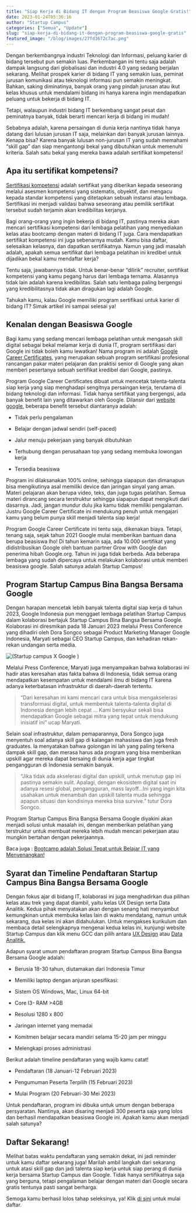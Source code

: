```yaml
---
title: "Siap Kerja di Bidang IT dengan Program Beasiswa Google Gratis!"
date: 2023-01-24T05:36:16
author: "Startup Campus"
categories: ["Semua", "Update"]
slug: "siap-kerja-di-bidang-it-dengan-program-beasiswa-google-gratis"
featured_image: "/blog/images/27fd3672c7ac.png"
---
```


Dengan berkembangnya industri Teknologi dan Informasi, peluang karier di bidang tersebut pun semakin luas. Perkembangan ini tentu saja adalah dampak langsung dari globalisasi dan industri 4.0 yang sedang berjalan sekarang. Melihat prospek karier di bidang IT yang semakin luas, peminat jurusan komunikasi atau teknologi informasi pun semakin meningkat. Bahkan, saking diminatinya, banyak orang yang pindah jurusan atau ikut kelas khusus untuk mendalami bidang ini hanya karena ingin mendapatkan peluang untuk bekerja di bidang IT.

Tetapi, walaupun industri bidang IT berkembang sangat pesat dan peminatnya banyak, tidak berarti mencari kerja di bidang ini mudah!

Sebabnya adalah, karena persaingan di dunia kerja nantinya tidak hanya datang dari lulusan jurusan IT saja, melainkan dari banyak jurusan lainnya. Kenapa bisa? Karena banyak lulusan non-jurusan IT yang sudah memahami “skill gap” dan siap mengantongi bekal yang dibutuhkan untuk memenuhi kriteria. Salah satu bekal yang mereka bawa adalah sertifikat kompetensi!

## Apa itu sertifikat kompetensi?

[Sertifikasi kompetensi](https://lspretail.id/sertifikasi-kompetensi-dan-sertifikasi-profesi-apa-bedanya/#:~:text=Sertifikasi%20kompetensi%20adalah%20proses%20pemberian,dan%2Fatau%20standar%20khusus%20lainnya.) adalah sertifikat yang diberikan kepada seseorang melalui asesmen kompetensi yang sistematis, obyektif, dan mengacu kepada standar kompetensi yang ditetapkan sebuah instansi atau lembaga. Sertifikasi ini menjadi validasi bahwa seseorang atau pemilik sertifikat tersebut sudah terjamin akan kredibilitas kerjanya.

Bagi orang-orang yang ingin bekerja di bidang IT, pastinya mereka akan mencari sertifikasi kompetensi dari lembaga pelatihan yang menyediakan kelas atau bootcamp dengan materi di bidang IT juga. Cara mendapatkan sertifikat kompetensi ini juga sebenarnya mudah. Kamu bisa daftar, selesaikan kelasnya, dan dapatkan sertifikatnya. Namun yang jadi masalah adalah, apakah semua sertifikat dari lembaga pelatihan ini kredibel untuk dijadikan bekal kamu mendaftar kerja?

Tentu saja, jawabannya tidak. Untuk benar-benar “dilirik” recruiter, sertifikat kompetensi yang kamu pegang harus dari lembaga ternama. Alasannya tidak lain adalah karena kredibilitas. Salah satu lembaga paling bergengsi yang kredibilitasnya tidak akan diragukan lagi adalah Google.

Tahukah kamu, kalau Google memiliki program sertifikasi untuk karier di bidang IT? Simak artikel ini sampai selesai ya!

## Kenalan dengan Beasiswa Google

Bagi kamu yang sedang mencari lembaga pelatihan untuk mengasah skill digital sebagai bekal melamar kerja di dunia IT, program sertifikasi dari Google ini tidak boleh kamu lewatkan! Nama program ini adalah [Google Career Certificates](https://www.kompas.com/edu/read/2022/10/05/084908771/google-sediakan-5500-beasiswa-digital-bagi-siswa-mahasiswa-dan-umum), yang merupakan sebuah program sertifikasi profesional rancangan pakar materi pelajaran dan praktisi senior di Google yang akan memberi pesertanya sebuah sertifikat kredibel dari Google, pastinya.

Program Google Career Certificates dibuat untuk mencetak talenta-talenta siap kerja yang siap menghadapi sengitnya persaingan kerja, terutama di bidang teknologi dan informasi. Tidak hanya sertifikat yang bergengsi, ada banyak benefit lain yang ditawarkan oleh Google. Dilansir dari [website google](https://grow.google/intl/id_id/certificates/), beberapa benefit tersebut diantaranya adalah:

- Tidak perlu pengalaman

- Belajar dengan jadwal sendiri (self-paced)

- Jalur menuju pekerjaan yang banyak dibutuhkan

- Terhubung dengan perusahaan top yang sedang membuka lowongan kerja

- Tersedia beasiswa

Program ini dilaksanakan 100% online, sehingga siapapun dan dimanapun bisa mengikutinya asal memiliki device dan jaringan sinyal yang aman. Materi pelajaran akan berupa video, teks, dan juga tugas pelatihan. Semua materi dirancang secara terstruktur sehingga siapapun dapat mengikuti dari dasarnya. Jadi, jangan mundur dulu jika kamu tidak memiliki pengalaman. Justru Google Career Certificate ini mendukung penuh untuk mengajari kamu yang belum punya skill menjadi talenta siap kerja!

Program Google Career Certificate ini tentu saja, dikenakan biaya. Tetapi, tenang saja, sejak tahun 2021 Google mulai memberikan bantuan dana berupa beasiswa lho! Di tahun kemarin saja, ada 10.000 sertifikat yang didistribusikan Google oleh bantuan partner Grow with Google dan penerima hibah Google.org. Tahun ini juga tidak berbeda. Ada beberapa lembaga yang sudah dipercaya untuk melakukan kolaborasi untuk memberi beasiswa google. Salah satunya adalah Startup Campus!

## Program Startup Campus Bina Bangsa Bersama Google

Dengan harapan mencetak lebih banyak talenta digital siap kerja di tahun 2023, Google Indonesia pun menggaet lembaga pelatihan Startup Campus dalam kolaborasi bertajuk Startup Campus Bina Bangsa Bersama Google. Kolaborasi ini diresmikan pada 18 Januari 2023 melalui Press Conference yang dihadiri oleh Dora Songco sebagai Product Marketing Manager Google Indonesia, Maryati sebagai CEO Startup Campus, dan kehadiran rekan-rekan undangan serta media.

![(Startup campus X Google )](/uploads/2023/01/startup-campus-x-google-1024x576.png)

Melalui Press Conference, Maryati juga menyampaikan bahwa kolaborasi ini hadir atas keresahan atas fakta bahwa di Indonesia, tidak semua orang mendapatkan kesempatan untuk mendalami ilmu di bidang IT karena adanya keterbatasan infrastruktur di daerah-daerah tertentu.

> “Dari keresahan ini kami mencari cara untuk bisa mengakselerasi transformasi digital, untuk membentuk talenta-talenta digital di Indonesia dengan lebih cepat … Kami bersyukur sekali bisa mendapatkan Google sebagai mitra yang tepat untuk mendukung inisiatif ini” ucap Maryati.

Selain soal infrastruktur, dalam pemaparannya, Dora Songco juga menyentuh soal adanya skill gap di kalangan mahasiswa dan juga fresh graduates. Ia menyatakan bahwa golongan ini lah yang paling terkena dampak skill gap, dan merasa harus ada program yang bisa memberikan upskill agar mereka dapat bersaing di dunia kerja agar tingkat pengangguran di Indonesia semakin banyak.

> “Jika tidak ada akselerasi digital dan upskill, untuk menutup gap ini pastinya semakin sulit. Apalagi, dengan ekosistem digital saat ini adanya resesi global, pengangguran, mass layoff…Ini yang ingin kita usahakan untuk menambah dan upskill talenta muda sehingga apapun situasi dan kondisinya mereka bisa survive.” tutur Dora Songco.

Program Startup Campus Bina Bangsa Bersama Google diyakini akan menjadi solusi untuk masalah ini, dengan memberikan pelatihan yang terstruktur untuk membuat mereka lebih mudah mencari pekerjaan atau mungkin bertahan dengan pekerjaannya.

Baca juga : [Bootcamp adalah Solusi Tepat untuk Belajar IT yang Menyenangkan!](https://startupcampus.id/blog/bootcamp-adalah-solusi-tepat-untuk-belajar-it-yang-menyenangkan/)

## Syarat dan Timeline Pendaftaran Startup Campus Bina Bangsa Bersama Google 

Dengan fokus ajar di bidang IT, kolaborasi ini juga menghadirkan dua pilihan kelas atau trek yang dapat diambil, yaitu kelas UX Design serta Data Analitik. Kedua pihak menyatakan akan dengan senang hati menyambut kemungkinan untuk membuka kelas lain di waktu mendatang, namun untuk sekarang, dua kelas ini akan didahulukan. Untuk mengakses kurikulum dan membaca detail selengkapnya mengenai kedua kelas ini, kunjungi website Startup Campus dan klik menu GCC dan pilih antara [UX Design](https://startupcampus.id/beasiswa/google/ux-design) atau [Data Analitik.](https://startupcampus.id/beasiswa/google/data-analitik)

Adapun syarat umum pendaftaran program Startup Campus Bina Bangsa Bersama Google adalah:

- Berusia 18-30 tahun, diutamakan dari Indonesia Timur

- Memiliki laptop dengan anjuran spesifikasi:

- Sistem OS Windows, Mac, Linux 64-bit

- Core I3- RAM >4GB

- Resolusi 1280 x 800 

- Jaringan internet yang memadai

- Komitmen belajar secara mandiri selama 15-20 jam per minggu

- Melengkapi proses administrasi

Berikut adalah timeline pendaftaran yang wajib kamu catat!

- Pendaftaran (18 Januari-12 Februari 2023)

- Pengumuman Peserta Terpilih (15 Februari 2023)

- Mulai Program (20 Februari-30 Mei 2023)

Untuk pendaftaran, program ini dibuka untuk umum dengan beberapa persyaratan. Nantinya, akan disaring menjadi 300 peserta saja yang lolos dan berhasil mendapatkan beasiswa Google ini. Apakah kamu akan menjadi salah satunya?

## Daftar Sekarang!

Melihat batas waktu pendaftaran yang semakin dekat, ini jadi reminder untuk kamu daftar sekarang juga! Marilah ambil langkah dari sekarang untuk atasi skill gap dan jadi talenta siap kerja untuk siap perang di dunia kerja bersama Startup Campus dan Google. Tidak hanya sertifikatnya saja yang berguna, tetapi pengalaman belajar dengan materi dari Google secara gratis tentunya pasti sangat berharga.

Semoga kamu berhasil lolos tahap seleksinya, ya! Klik [di sini](https://startupcampus.id/daftar/beasiswa-gcc) untuk mulai daftar.